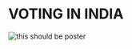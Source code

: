  # VOTING IN INDIA
 ![this should be poster](./https://github.com/Manya120101/CLEAR_VOTE/blob/main/Copy%20of%20AltHack%20Delhi%20Banner%20Template.jpg)

